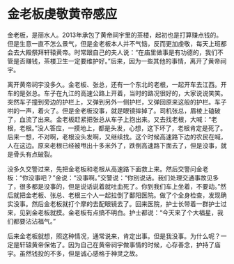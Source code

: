 # 金老板虔敬黄帝感应

金老板，是丽水人。2013年承包了黄帝祠宇里的茶楼，起初也是打算赚点钱的。但是生意一直不怎么景气，但是金老板本人并不气恼，反而更加虔敬，每天上班都会去大殿祭拜轩辕黄帝。时常跟自己的夫人说：“在庙里做事是有功德的，我们不管是否赚钱，茶楼卫生一定要维护好。”后来，因为一些其他的事情，离开了黄帝祠宇。

离开黄帝祠宇没多久。金老板、张总，还有一个东北的老根，一起开车去江西。开车的是张总。车子在九江的高速公路上开着，当时的路况很好的，大家说说笑笑。突然车子撞到旁边的护栏上，又弹到另外一侧护栏，又弹回原来这般的护栏。车子哄的一声，着火了。但是金老板没事，就是眼镜摔掉了。司机张总，眉棱上磕破了，血流了出来。金老板赶紧把张总从车子上抱出来。又去找老根，大喊：“老根，老根。”没人答应，一摸地上，都是头发，心想，这下坏了，老根肯定是死了。后来一想，不对啊，老根没头发啊，又继续找。这个时候高速路下边的农民在喊，人在这边。原来老根已经被甩出十多米外了，跌倒高速路下面去了，但是没事，就是骨头有点破裂。

没多久交警过来，先把金老板和老根从高速路下面救上来。然后交警问金老板：“你没事吧？”金说：“没事啊。”交警说：“你别说话。我们处理交通事故见多了，很多都是没事的，但是说话说着就吐血死了。你到我们车上坐着，不要动。”然后就把金老板、张总、老根三个人一起拉倒了鄱阳医院。做了个全身检查，发现确实没事。然后金老板就打个摩的去配眼镜去了。回来医院，护士长带着一群护士过来，见到金老板就摸。金老板有点搞不明白。护士都说：“今天来了个大福星，我们都要沾沾福气。”

后来金老板就想，照这种情况，通常说来，肯定出事。但是我没事。为什么呢？一定是轩辕黄帝保佑了。因为自己在黄帝祠宇做事情的时候，心存善念，护持了庙宇。虽然钱投的不多，但是诚心感格于神灵之故。
